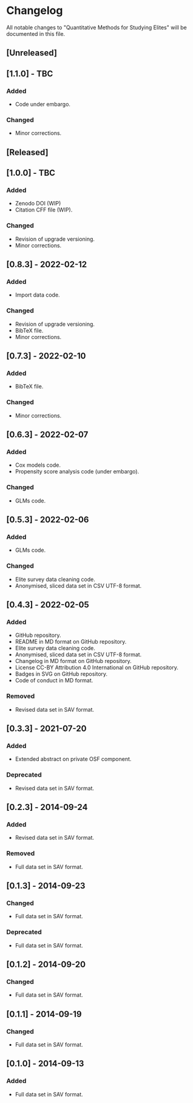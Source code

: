 # Changelog
All notable changes to "Quantitative Methods for Studying Elites" will be documented in this file.

## [Unreleased]

## [1.1.0] - TBC
### Added
- Code under embargo.
### Changed
- Minor corrections.

## [Released]

## [1.0.0] - TBC
### Added
- Zenodo DOI (WIP)
- Citation CFF file (WIP).
### Changed
- Revision of upgrade versioning.
- Minor corrections.

## [0.8.3] - 2022-02-12
### Added
- Import data code.
### Changed
- Revision of upgrade versioning.
- BibTeX file.
- Minor corrections.

## [0.7.3] - 2022-02-10
### Added
- BibTeX file.
### Changed
- Minor corrections.

## [0.6.3] - 2022-02-07
### Added
- Cox models code.
- Propensity score analysis code (under embargo).
### Changed
- GLMs code.

## [0.5.3] - 2022-02-06
### Added
- GLMs code.
### Changed
- Elite survey data cleaning code.
- Anonymised, sliced data set in CSV UTF-8 format.

## [0.4.3] - 2022-02-05
### Added
- GitHub repository.
- README in MD format on GitHub repository.
- Elite survey data cleaning code.
- Anonymised, sliced data set in CSV UTF-8 format.
- Changelog in MD format on GitHub repository.
- License CC-BY Attribution 4.0 International on GitHub repository.
- Badges in SVG on GitHub repository.
- Code of conduct in MD format.
### Removed
- Revised data set in SAV format.

## [0.3.3] - 2021-07-20
### Added
- Extended abstract on private OSF component.
### Deprecated
- Revised data set in SAV format.

## [0.2.3] - 2014-09-24
### Added
- Revised data set in SAV format.
### Removed
- Full data set in SAV format.

## [0.1.3] - 2014-09-23
### Changed
- Full data set in SAV format.
### Deprecated
- Full data set in SAV format.

## [0.1.2] - 2014-09-20
### Changed
- Full data set in SAV format.

## [0.1.1] - 2014-09-19
### Changed
- Full data set in SAV format.

## [0.1.0] - 2014-09-13
### Added
- Full data set in SAV format.